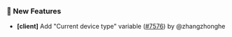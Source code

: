 ### 🎉 New Features

- **[client]** Add "Current device type" variable ([#7576](https://github.com/nocobase/nocobase/pull/7576)) by @zhangzhonghe

